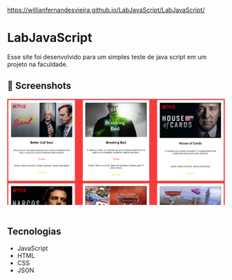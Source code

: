 https://willianfernandesvieira.github.io/LabJavaScript/LabJavaScript/
# LabJavaScript
Esse site foi desenvolvido para um simples teste de java script em um projeto na faculdade.

## :camera_flash: Screenshots
<!-- You can add more screenshots here if you like -->
<img src="/Captura de tela 2023-06-16 084416.png" width="700px">&emsp;
## Tecnologias
* JavaScript
* HTML
* CSS
* JSON
